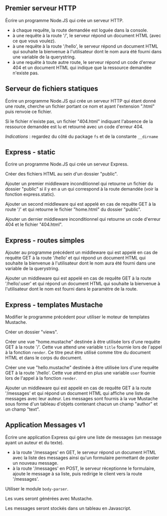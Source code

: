 ## Premier serveur HTTP

Écrire un programme Node.JS qui crée un serveur HTTP.
 - à chaque requête, la route demandée est loguée dans la console.
 - à une requête à la route '/', le serveur répond un document HTML (avec ce que vous voulez).
 - à une requête à la route '/hello', le serveur répond un document HTML qui souhaite la bienvenue à l'utilisateur dont le nom aura été fourni dans une variable de la querystring.
 - à une requête à toute autre route, le serveur répond un code d'erreur 404 et un document HTML qui indique que la ressource demandée n'existe pas.

## Serveur de fichiers statiques

Écrire un programme Node.JS qui crée un serveur HTTP qui étant donné une route, cherche un fichier portant ce nom et ayant l'extension ".html" puis renvoie ce fichier.

Si le fichier n'existe pas, un fichier "404.html" indiquant l'absence de la ressource demandée est lu et retourné avec un code d'erreur 404.

*Indications* : regardez du côté du package `fs` et de la constante `__dirname`

## Express - static

Écrire un programme Node.JS qui crée un serveur Express.

Créer des fichiers HTML au sein d'un dossier "public".

Ajouter un premier middleware inconditionnel qui retourne un fichier du dossier "public" si il y en a un qui correspond à la route demandée (voir la fonction express.static).

Ajouter un second middleware qui est appelé en cas de requête GET à la route '/' et qui retourne le fichier "home.html" du dossier "public".

Ajouter un dernier middleware inconditionnel qui retourne un code d'erreur 404 et le fichier "404.html".

## Express - routes simples

Ajouter au programme précédent un middleware qui est appelé en cas de requête GET à la route '/hello' et qui répond un document HTML qui souhaite la bienvenue à l'utilisateur dont le nom aura été fourni dans une variable de la querystring.

Ajouter un middleware qui est appelé en cas de requête GET à la route '/hello/:user' et qui répond un document HTML qui souhaite la bienvenue à l'utilisateur dont le nom est fourni dans le paramètre de la route.

## Express - templates Mustache

Modifier le programme précédent pour utiliser le moteur de templates Mustache.

Créer un dossier "views".

Créer une vue "home.mustache" destinée à être utilisée lors d'une requête GET à la route '/'. Cette vue attend une variable `title` fournie lors de l'appel à la fonction `render`. Ce titre peut être utilisé comme titre du document HTML et dans le corps du document.

Créer une vue "hello.mustache" destinée à être utilisée lors d'une requête GET à la route '/hello'. Cette vue attend en plus une variable `user` fournie lors de l'appel à la fonction `render`.

Ajouter un middleware qui est appelé en cas de requête GET à la route '/messages' et qui répond un document HTML qui affiche une liste de messages avec leur auteur. Les messages sont fournis à la vue Mustache sous forme d'un tableau d'objets contenant chacun un champ "author" et un champ "text".

## Application Messages v1

Écrire une application Express qui gère une liste de messages (un message ayant un auteur et du texte).
 - à la route '/messages' en GET, le serveur répond un document HTML avec la liste des messages ainsi qu'un formulaire permettant de poster un nouveau message.
 - à la route '/messages' en POST, le serveur réceptionne le formulaire, ajoute le message à sa liste, puis redirige le client vers la route '/messages'.

Utiliser le module `body-parser`.

Les vues seront générées avec Mustache.

Les messages seront stockés dans un tableau en Javascript.
